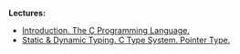**Lectures:**
- [Introduction. The C Programming Language.](Introduction.%20The%20C%20Programming%20Language..md)
- [Static & Dynamic Typing. C Type System. Pointer Type.](Static%20&%20Dynamic%20Typing.%20C%20Type%20System.%20Pointer%20Type..md)